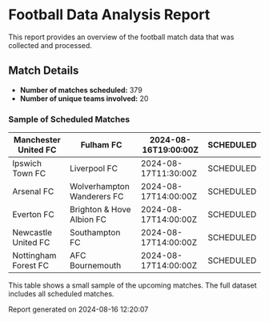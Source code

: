 # Football Data Analysis Report

This report provides an overview of the football match data that was collected and processed.

## Match Details

- **Number of matches scheduled:** 379
- **Number of unique teams involved:** 20

### Sample of Scheduled Matches

| Manchester United FC | Fulham FC | 2024-08-16T19:00:00Z | SCHEDULED |
|---|---|---|---|
| Ipswich Town FC | Liverpool FC | 2024-08-17T11:30:00Z | SCHEDULED |
| Arsenal FC | Wolverhampton Wanderers FC | 2024-08-17T14:00:00Z | SCHEDULED |
| Everton FC | Brighton & Hove Albion FC | 2024-08-17T14:00:00Z | SCHEDULED |
| Newcastle United FC | Southampton FC | 2024-08-17T14:00:00Z | SCHEDULED |
| Nottingham Forest FC | AFC Bournemouth | 2024-08-17T14:00:00Z | SCHEDULED |

This table shows a small sample of the upcoming matches. The full dataset includes all scheduled matches.

Report generated on 2024-08-16 12:20:07
